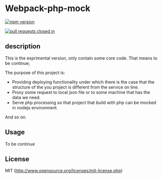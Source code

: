 # Webpack-php-mock

[![npm version](https://badge.fury.io/js/webpack-php-mock.svg)](https://badge.fury.io/js/webpack-php-mock)

[![pull requests closed in](http://issuestats.com/github//chenckang/webpack-php-mock)](http://issuestats.com/github/chenckang/webpack-php-mock/badge/pr?style=flat-square)

## description

This is the exprimental version, only contain some core code.
That means to be continue;

The purpose of this project is:

* Providing deploying functionality under which there is the case that the structure of the you project is different from the service on line.
* Proxy some request to local json file or to some machine that has the data we need.
* Serve php processing so that project that build with php can be mocked in nodejs environment.

And so on.

## Usage

To be continue

## License

MIT (http://www.opensource.org/licenses/mit-license.php)